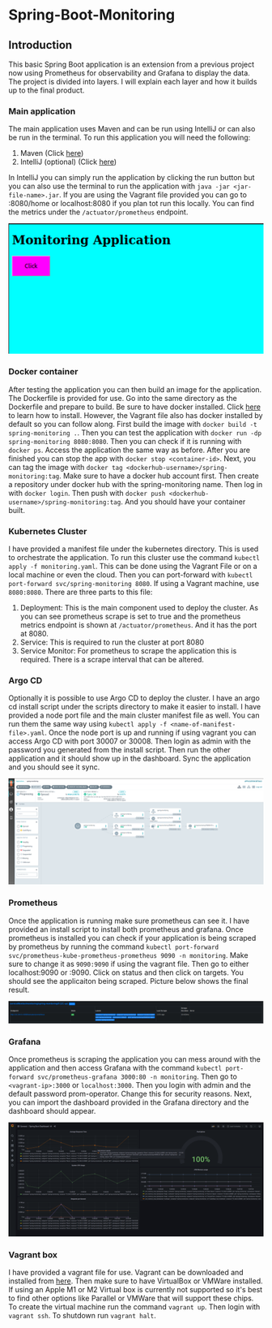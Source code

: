 # Spring-Boot-Monitoring

## Introduction

This basic Spring Boot application is an extension from a previous project now using Prometheus for observability and Grafana to display the data. The project is divided into layers. I will explain each layer and how it builds up to the final product.

### Main application

The main application uses Maven and can be run using IntelliJ or can also be run in the terminal. To run this application you will need the following:
1. Maven (Click [here](https://maven.apache.org/download.cgi))
2. IntelliJ (optional) (Click [here](https://www.jetbrains.com/idea/download/#section=linux))

In IntelliJ you can simply run the application by clicking the run button but you can also use the terminal to run the application with `java -jar <jar-file-name>.jar`. If you are using the Vagrant file provided you can go to <vagrant-ip-address>:8080/home or localhost:8080 if you plan tot run this locally. You can find the metrics under the `/actuator/prometheus` endpoint.

![app](https://github.com/sentairanger/Spring-Boot-Monitoring/blob/main/monitoring/images/monitoring.png)

### Docker container

After testing the application you can then build an image for the application. The Dockerfile is provided for use. Go into the same directory as the Dockerfile and prepare to build. Be sure to have docker installed. Click [here](https://docs.docker.com/get-docker/) to learn how to install. However, the Vagrant file also has docker installed by default so you can follow along. First build the image with `docker build -t spring-monitoring .`. Then you can test the application with `docker run -dp spring-monitoring 8080:8080`. Then you can check  if it is running with `docker ps`. Access the application the same way as before. After you are finished you can stop the app with `docker stop <container-id>`. Next, you can tag the image with `docker tag <dockerhub-username>/spring-monitoring:tag`. Make sure to have a docker hub account first. Then create a repository under docker hub with the spring-monitoring name. Then log in with `docker login`. Then push with `docker push <dockerhub-username>/spring-monitoring:tag`. And you should have your container built.

### Kubernetes Cluster

I have provided a manifest file under the kubernetes directory. This is used to orchestrate the application. To run this cluster use the command `kubectl apply -f monitoring.yaml`. This can be done using the Vagrant File or on a local machine or even the cloud. Then you can port-forward with `kubectl port-forward svc/spring-monitoring 8080`. If using a Vagrant machine, use `8080:8080`. There are three parts to this file:
1. Deployment: This is the main component used to deploy the cluster. As you can see prometheus scrape is set to true and the prometheus metrics endpoint is shown at `/actuator/prometheus`. And it has the port at 8080. 
2. Service: This is required to run the cluster at port 8080
3. Service Monitor: For prometheus to scrape the application this is required. There is a scrape interval that can be altered.

### Argo CD

Optionally it is possible to use Argo CD to deploy the cluster. I have an argo cd install script under the scripts directory to make it easier to install. I have provided a node port file and the main cluster manifest file as well. You can run them the same way using `kubectl apply -f <name-of-manifest-file>.yaml`. Once the node port is up and running if using vagrant you can access Argo CD with port 30007 or 30008. Then login as admin with the password you generated from the install script. Then run the other application and it should show up in the dashboard. Sync the application and you should see it sync.

![argocd](https://github.com/sentairanger/Spring-Boot-Monitoring/blob/main/monitoring/images/argocd.png)

### Prometheus

Once the application is running make sure prometheus can see it. I have provided an install script to install both prometheus and grafana. Once prometheus is installed you can check if your application is being scraped by prometheus by running the command `kubectl port-forward svc/prometheus-kube-prometheus-prometheus 9090 -n monitoring`. Make sure to change it as `9090:9090` if using the vagrant file. Then go to either localhost:9090 or <vagrant-ip-address>:9090. Click on status and then click on targets. You should see the applicaiton being scraped. Picture below shows the final result.

![prometheus](https://github.com/sentairanger/Spring-Boot-Monitoring/blob/main/monitoring/images/scraping.png)

### Grafana

Once prometheus is scraping the application you can mess around with the application and then access Grafana with the command `kubectl port-forward svc/prometheus-grafana 3000:80 -n monitoring`. Then go to `<vagrant-ip>:3000` or `localhost:3000`. Then you login with admin and the default password prom-operator. Change this for security reasons. Next, you can import the dashboard provided in the Grafana directory and the dashboard should appear.

![grafana](https://github.com/sentairanger/Spring-Boot-Monitoring/blob/main/monitoring/images/dashboard.png)

### Vagrant box

I have provided a vagrant file for use. Vagrant can be downloaded and installed from [here](https://www.vagrantup.com/downloads). Then make sure to have VirtualBox or VMWare installed. If using an Apple M1 or M2 Virtual box is currently not supported so it's best to find other options like Parallel or VMWare that will support these chips. To create the virtual machine run the command `vagrant up`. Then login with `vagrant ssh`. To shutdown run `vagrant halt`.

